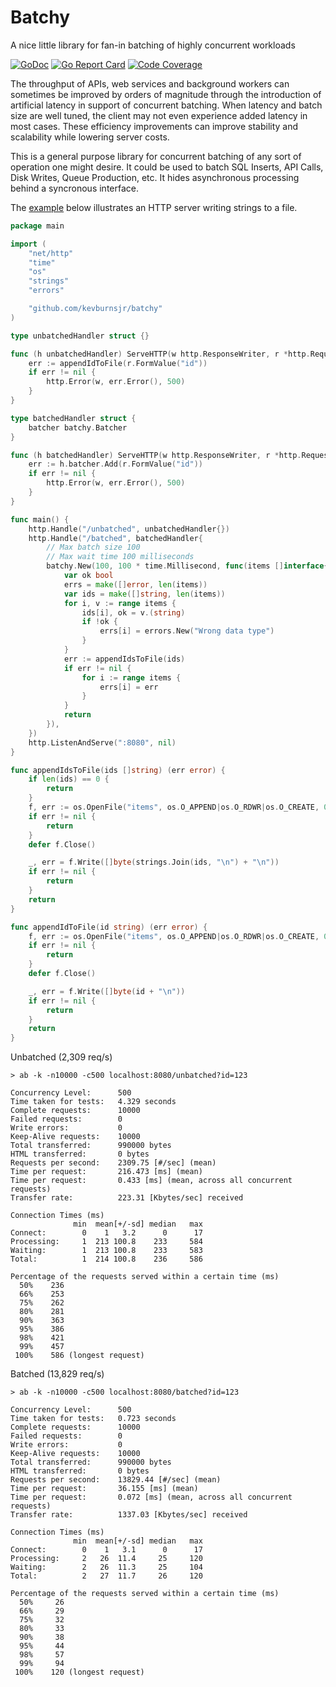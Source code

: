 # Batchy

A nice little library for fan-in batching of highly concurrent workloads

[![GoDoc](https://godoc.org/github.com/kevburnsjr/batchy?status.svg)](https://godoc.org/github.com/kevburnsjr/batchy)
[![Go Report Card](https://goreportcard.com/badge/github.com/kevburnsjr/batchy?2)](https://goreportcard.com/report/github.com/kevburnsjr/batchy)
[![Code Coverage](http://gocover.io/_badge/github.com/kevburnsjr/batchy?2)](http://gocover.io/github.com/kevburnsjr/batchy)

The throughput of APIs, web services and background workers can sometimes be improved by orders of magnitude
through the introduction of artificial latency in support of concurrent batching. When latency and batch size
are well tuned, the client may not even experience added latency in most cases. These efficiency improvements
can improve stability and scalability while lowering server costs.

This is a general purpose library for concurrent batching of any sort of operation one might desire. It could
be used to batch SQL Inserts, API Calls, Disk Writes, Queue Production, etc. It hides asynchronous processing
behind a syncronous interface.

The [example](examples/example.go) below illustrates an HTTP server writing strings to a file.

```go
package main

import (
	"net/http"
	"time"
	"os"
	"strings"
	"errors"

	"github.com/kevburnsjr/batchy"
)

type unbatchedHandler struct {}

func (h unbatchedHandler) ServeHTTP(w http.ResponseWriter, r *http.Request) {
	err := appendIdToFile(r.FormValue("id"))
	if err != nil {
		http.Error(w, err.Error(), 500)
	}
}

type batchedHandler struct {
	batcher batchy.Batcher
}

func (h batchedHandler) ServeHTTP(w http.ResponseWriter, r *http.Request) {
	err := h.batcher.Add(r.FormValue("id"))
	if err != nil {
		http.Error(w, err.Error(), 500)
	}
}

func main() {
	http.Handle("/unbatched", unbatchedHandler{})
	http.Handle("/batched", batchedHandler{
		// Max batch size 100
		// Max wait time 100 milliseconds
		batchy.New(100, 100 * time.Millisecond, func(items []interface{}) (errs []error) {
			var ok bool
			errs = make([]error, len(items))
			var ids = make([]string, len(items))
			for i, v := range items {
				ids[i], ok = v.(string)
				if !ok {
					errs[i] = errors.New("Wrong data type")
				}
			}
			err := appendIdsToFile(ids)
			if err != nil {
				for i := range items {
					errs[i] = err
				}
			}
			return
		}),
	})
	http.ListenAndServe(":8080", nil)
}

func appendIdsToFile(ids []string) (err error) {
	if len(ids) == 0 {
		return
	}
	f, err := os.OpenFile("items", os.O_APPEND|os.O_RDWR|os.O_CREATE, 0600)
	if err != nil {
		return
	}
	defer f.Close()

	_, err = f.Write([]byte(strings.Join(ids, "\n") + "\n"))
	if err != nil {
		return
	}
	return
}

func appendIdToFile(id string) (err error) {
	f, err := os.OpenFile("items", os.O_APPEND|os.O_RDWR|os.O_CREATE, 0600)
	if err != nil {
		return
	}
	defer f.Close()

	_, err = f.Write([]byte(id + "\n"))
	if err != nil {
		return
	}
	return
}
```

Unbatched (2,309 req/s)

```
> ab -k -n10000 -c500 localhost:8080/unbatched?id=123

Concurrency Level:      500
Time taken for tests:   4.329 seconds
Complete requests:      10000
Failed requests:        0
Write errors:           0
Keep-Alive requests:    10000
Total transferred:      990000 bytes
HTML transferred:       0 bytes
Requests per second:    2309.75 [#/sec] (mean)
Time per request:       216.473 [ms] (mean)
Time per request:       0.433 [ms] (mean, across all concurrent requests)
Transfer rate:          223.31 [Kbytes/sec] received

Connection Times (ms)
              min  mean[+/-sd] median   max
Connect:        0    1   3.2      0      17
Processing:     1  213 100.8    233     584
Waiting:        1  213 100.8    233     583
Total:          1  214 100.8    236     586

Percentage of the requests served within a certain time (ms)
  50%    236
  66%    253
  75%    262
  80%    281
  90%    363
  95%    386
  98%    421
  99%    457
 100%    586 (longest request)
```

Batched (13,829 req/s)

```
> ab -k -n10000 -c500 localhost:8080/batched?id=123

Concurrency Level:      500
Time taken for tests:   0.723 seconds
Complete requests:      10000
Failed requests:        0
Write errors:           0
Keep-Alive requests:    10000
Total transferred:      990000 bytes
HTML transferred:       0 bytes
Requests per second:    13829.44 [#/sec] (mean)
Time per request:       36.155 [ms] (mean)
Time per request:       0.072 [ms] (mean, across all concurrent requests)
Transfer rate:          1337.03 [Kbytes/sec] received

Connection Times (ms)
              min  mean[+/-sd] median   max
Connect:        0    1   3.1      0      17
Processing:     2   26  11.4     25     120
Waiting:        2   26  11.3     25     104
Total:          2   27  11.7     26     120

Percentage of the requests served within a certain time (ms)
  50%     26
  66%     29
  75%     32
  80%     33
  90%     38
  95%     44
  98%     57
  99%     94
 100%    120 (longest request)
```
